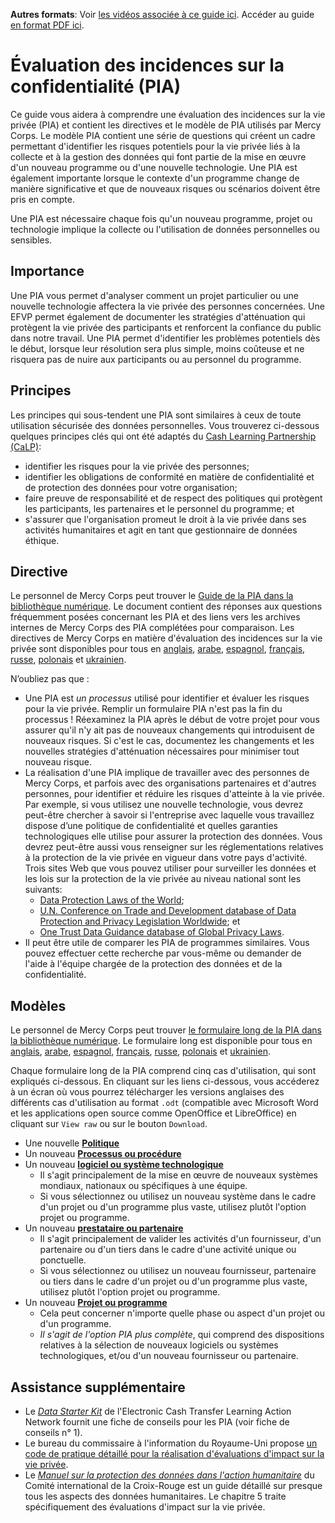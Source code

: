 **Autres formats**: Voir [les vidéos associée à ce guide ici](https://youtu.be/b44SZiL811I). Accéder au guide [en format PDF ici](http://dldocs.mercycorps.org/DPPPrivacyImpactAssessmentGuideFR.pdf).

# Évaluation des incidences sur la confidentialité (PIA)
Ce guide vous aidera à comprendre une évaluation des incidences sur la vie privée (PIA) et contient les directives et le modèle de PIA utilisés par Mercy Corps. Le modèle PIA contient une série de questions qui créent un cadre permettant d'identifier les risques potentiels pour la vie privée liés à la collecte et à la gestion des données qui font partie de la mise en œuvre d'un nouveau programme ou d'une nouvelle technologie. Une PIA est également importante lorsque le contexte d'un programme change de manière significative et que de nouveaux risques ou scénarios doivent être pris en compte.

Une PIA est nécessaire chaque fois qu'un nouveau programme, projet ou technologie implique la collecte ou l'utilisation de données personnelles ou sensibles.

## Importance
Une PIA vous permet d'analyser comment un projet particulier ou une nouvelle technologie affectera la vie privée des personnes concernées. Une EFVP permet également de documenter les stratégies d'atténuation qui protègent la vie privée des participants et renforcent la confiance du public dans notre travail. Une PIA permet d'identifier les problèmes potentiels dès le début, lorsque leur résolution sera plus simple, moins coûteuse et ne risquera pas de nuire aux participants ou au personnel du programme.

## Principes
Les principes qui sous-tendent une PIA sont similaires à ceux de toute utilisation sécurisée des données personnelles. Vous trouverez ci-dessous quelques principes clés qui ont été adaptés du [Cash Learning Partnership (CaLP)](https://www.calpnetwork.org/publication/protecting-beneficiary-privacy-principles-and-operational-standards-for-the-secure-use-of-personal-data-in-cash-and-e-transfer-programmes/):

- identifier les risques pour la vie privée des personnes;
- identifier les obligations de conformité en matière de confidentialité et de protection des données pour votre organisation;
- faire preuve de responsabilité et de respect des politiques qui protègent les participants, les partenaires et le personnel du programme; et
- s'assurer que l'organisation promeut le droit à la vie privée dans ses activités humanitaires et agit en tant que gestionnaire de données éthique.

## Directive
Le personnel de Mercy Corps peut trouver le [Guide de la PIA dans la bibliothèque numérique](https://library.mercycorps.org/record/39051). Le document contient des réponses aux questions fréquemment posées concernant les PIA et des liens vers les archives internes de Mercy Corps des PIA complétées pour comparaison. Les directives de Mercy Corps en matière d'évaluation des incidences sur la vie privée sont disponibles pour tous en [anglais](http://dldocs.mercycorps.org/PrivacyImpactAssessmentPIAGuidance.pdf), [arabe](http://dldocs.mercycorps.org/PrivacyImpactAssessmentPIAGuidance-AR.pdf), [espagnol](http://dldocs.mercycorps.org/PrivacyImpactAssessmentPIAGuidance-ES.pdf), [français](http://dldocs.mercycorps.org/PrivacyImpactAssessmentPIAGuidance-FR.pdf), [russe](http://dldocs.mercycorps.org/PrivacyImpactAssessmentPIAGuidance-RU.pdf), [polonais](http://dldocs.mercycorps.org/PrivacyImpactAssessmentPIAGuidancePL.pdf) et [ukrainien](http://dldocs.mercycorps.org/PrivacyImpactAssessmentPIAGuidanceUA.pdf).

N’oubliez pas que :
- Une PIA est *un processus* utilisé pour identifier et évaluer les risques pour la vie privée. Remplir un formulaire PIA n'est pas la fin du processus ! Réexaminez la PIA après le début de votre projet pour vous assurer qu'il n'y ait pas de nouveaux changements qui introduisent de nouveaux risques. Si c'est le cas, documentez les changements et les nouvelles stratégies d'atténuation nécessaires pour minimiser tout nouveau risque.
- La réalisation d'une PIA implique de travailler avec des personnes de Mercy Corps, et parfois avec des organisations partenaires et d'autres personnes, pour identifier et réduire les risques d'atteinte à la vie privée. Par exemple, si vous utilisez une nouvelle technologie, vous devrez peut-être chercher à savoir si l'entreprise avec laquelle vous travaillez dispose d’une politique de confidentialité et quelles garanties technologiques elle utilise pour assurer la protection des données. Vous devrez peut-être aussi vous renseigner sur les réglementations relatives à la protection de la vie privée en vigueur dans votre pays d'activité. Trois sites Web que vous pouvez utiliser pour surveiller les données et les lois sur la protection de la vie privée au niveau national sont les suivants:
  - [Data Protection Laws of the World](https://www.dlapiperdataprotection.com);
  - [U.N. Conference on Trade and Development database of Data Protection and Privacy Legislation Worldwide](https://unctad.org/page/data-protection-and-privacy-legislation-worldwide); et
  - [One Trust Data Guidance database of Global Privacy Laws](https://www.dataguidance.com/advisories/global-privacy-laws).
- Il peut être utile de comparer les PIA de programmes similaires. Vous pouvez effectuer cette recherche par vous-même ou demander de l'aide à l'équipe chargée de la protection des données et de la confidentialité.

## Modèles
Le personnel de Mercy Corps peut trouver [le formulaire long de la PIA dans la bibliothèque numérique](https://library.mercycorps.org/record/34316). Le formulaire long est disponible pour tous en [anglais](http://dldocs.mercycorps.org/PrivacyImpactAssessmentPIA.docx), [arabe](http://dldocs.mercycorps.org/PrivacyImpactAssessmentPIA-AR.docx), [espagnol](http://dldocs.mercycorps.org/PrivacyImpactAssessmentPIA-ES.docx), [français](http://dldocs.mercycorps.org/PrivacyImpactAssessmentPIA-FR.docx), [russe](http://dldocs.mercycorps.org/PrivacyImpactAssessmentPIA-RU.docx), [polonais](http://dldocs.mercycorps.org/PrivacyImpactAssessmentPIA-PL.docx) et [ukrainien](http://dldocs.mercycorps.org/PrivacyImpactAssessmentPIA-UA.docx).

Chaque formulaire long de la PIA comprend cinq cas d'utilisation, qui sont expliqués ci-dessous. En cliquant sur les liens ci-dessous, vous accéderez à un écran où vous pourrez télécharger les versions anglaises des différents cas d'utilisation au format `.odt` (compatible avec Microsoft Word et les applications open source comme OpenOffice et LibreOffice) en cliquant sur `View raw` ou sur le bouton `Download`.
- Une nouvelle **[Politique](PIA-templates/PIA-New-Policy-open.odt)**
- Un nouveau **[Processus ou procédure](PIA-templates/PIA-New-Process-procedure.odt)**
- Un nouveau **[logiciel ou système technologique](PIA-templates/PIA-New-Software-Technology-system.odt)**
  - Il s'agit principalement de la mise en œuvre de nouveaux systèmes mondiaux, nationaux ou spécifiques à une équipe.
  - Si vous sélectionnez ou utilisez un nouveau système dans le cadre d'un projet ou d'un programme plus vaste, utilisez plutôt l'option projet ou programme.
- Un nouveau **[prestataire ou partenaire](PIA-templates/PIA-New-Vendor-Partner.odt)**
  - Il s'agit principalement de valider les activités d'un fournisseur, d'un partenaire ou d'un tiers dans le cadre d'une activité unique ou ponctuelle.
  - Si vous sélectionnez ou utilisez un nouveau fournisseur, partenaire ou tiers dans le cadre d'un projet ou d'un programme plus vaste, utilisez plutôt l'option projet ou programme.
- Un nouveau **[Projet ou programme](PIA-templates/PIA-New-Project-Program.odt)**
  - Cela peut concerner n'importe quelle phase ou aspect d'un projet ou d'un programme.
  - *Il s'agit de l'option PIA plus complète*, qui comprend des dispositions relatives à la sélection de nouveaux logiciels ou systèmes technologiques, et/ou d'un nouveau fournisseur ou partenaire.

## Assistance supplémentaire
- Le [*Data Starter Kit*](https://www.calpnetwork.org/wp-content/uploads/2020/06/DataStarterKitforFieldStaffELAN.pdf) de l'Electronic Cash Transfer Learning Action Network fournit une fiche de conseils pour les PIA (voir fiche de conseils n° 1).
- Le bureau du commissaire à l'information du Royaume-Uni propose [un code de pratique détaillé pour la réalisation d'évaluations d'impact sur la vie privée](https://ico.org.uk/media/about-the-ico/consultations/2052/draft-conducting-privacy-impact-assessments-code-of-practice.pdf).
-  Le [*Manuel sur la protection des données dans l'action humanitaire*](https://www.icrc.org/en/data-protection-humanitarian-action-handbook) du Comité international de la Croix-Rouge est un guide détaillé sur presque tous les aspects des données humanitaires. Le chapitre 5 traite spécifiquement des évaluations d'impact sur la vie privée.

